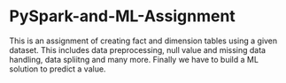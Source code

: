 # PySpark-and-ML-Assignment
This is an assignment of creating fact and dimension tables using a given dataset. This includes data preprocessing, null value and missing data handling, data spliitng and many more. Finally we have to build a ML solution to predict a value.

